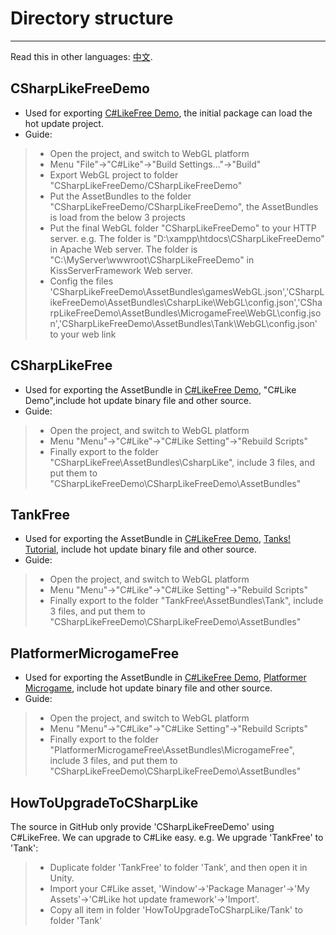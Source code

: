 # Directory structure
***
Read this in other languages: [中文](https://github.com/ChengShaoRong/CSharpLikeFree/blob/master/README_Chinese.md). 

## CSharpLikeFreeDemo
-  Used for exporting [C#LikeFree Demo](https://www.csharplike.com/CSharpLikeFreeDemo/index.html), the initial package can load the hot update project.
- Guide:
> * Open the project, and switch to WebGL platform
> * Menu "File"->"C#Like"->"Build Settings..."->"Build"
> * Export WebGL project to folder "CSharpLikeFreeDemo/CSharpLikeFreeDemo"
> * Put the AssetBundles to the folder "CSharpLikeFreeDemo/CSharpLikeFreeDemo", the AssetBundles is load from the below 3 projects
> * Put the final WebGL folder "CSharpLikeFreeDemo" to your HTTP server. e.g. The folder is "D:\xampp\htdocs\CSharpLikeFreeDemo" in Apache Web server. The folder is "C:\MyServer\wwwroot\CSharpLikeFreeDemo" in KissServerFramework Web server.
> * Config the files 'CSharpLikeFreeDemo\AssetBundles\gamesWebGL.json','CSharpLikeFreeDemo\AssetBundles\CsharpLike\WebGL\config.json','CSharpLikeFreeDemo\AssetBundles\MicrogameFree\WebGL\config.json','CSharpLikeFreeDemo\AssetBundles\Tank\WebGL\config.json' to your web link

## CSharpLikeFree
-  Used for exporting the AssetBundle in [C#LikeFree Demo](https://www.csharplike.com/CSharpLikeFreeDemo/index.html), "C#Like Demo",include hot update binary file and other source.
- Guide:
> * Open the project, and switch to WebGL platform
> * Menu "Menu"->"C#Like"->"C#Like Setting"->"Rebuild Scripts"
> * Finally export to the folder "CSharpLikeFree\AssetBundles\CsharpLike", include 3 files, and put them to "CSharpLikeFreeDemo\CSharpLikeFreeDemo\AssetBundles"

## TankFree
-  Used for exporting the AssetBundle in [C#LikeFree Demo](https://www.csharplike.com/CSharpLikeFreeDemo/index.html), [Tanks! Tutorial](https://assetstore.unity.com/packages/essentials/tutorial-projects/tanks-tutorial-46209), include hot update binary file and other source. 
- Guide:
> * Open the project, and switch to WebGL platform
> * Menu "Menu"->"C#Like"->"C#Like Setting"->"Rebuild Scripts"
> * Finally export to the folder "TankFree\AssetBundles\Tank", include 3 files, and put them to "CSharpLikeFreeDemo\CSharpLikeFreeDemo\AssetBundles"

## PlatformerMicrogameFree
-  Used for exporting the AssetBundle in [C#LikeFree Demo](https://www.csharplike.com/CSharpLikeFreeDemo/index.html), [Platformer Microgame](https://assetstore.unity.com/packages/templates/platformer-microgame-151055), include hot update binary file and other source. 
- Guide:
> * Open the project, and switch to WebGL platform
> * Menu "Menu"->"C#Like"->"C#Like Setting"->"Rebuild Scripts"
> * Finally export to the folder "PlatformerMicrogameFree\AssetBundles\MicrogameFree", include 3 files, and put them to "CSharpLikeFreeDemo\CSharpLikeFreeDemo\AssetBundles"

## HowToUpgradeToCSharpLike
The source in GitHub only provide 'CSharpLikeFreeDemo' using C#LikeFree. We can upgrade to C#Like easy.
e.g. We upgrade 'TankFree' to 'Tank':
> * Duplicate folder 'TankFree' to folder 'Tank', and then open it in Unity.
> * Import your C#Like asset, 'Window'->'Package Manager'->'My Assets'->'C#Like hot update framework'->'Import'.
> * Copy all item in folder 'HowToUpgradeToCSharpLike/Tank' to folder 'Tank'